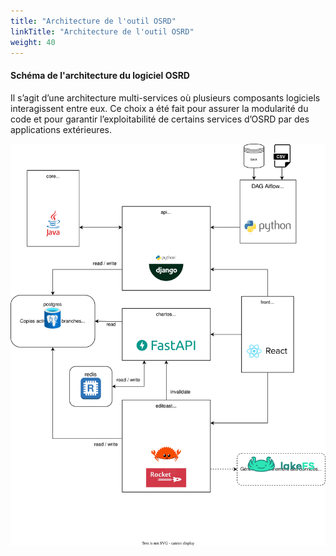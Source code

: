 ```yaml
---
title: "Architecture de l'outil OSRD"
linkTitle: "Architecture de l'outil OSRD"
weight: 40
---
```


#### Schéma de l'architecture du logiciel OSRD

Il s’agit d’une architecture multi-services où plusieurs composants logiciels interagissent entre eux. Ce choix a été fait pour assurer la modularité du code et pour garantir l’exploitabilité de certains services d’OSRD par des applications extérieures.

![Architecture](architecture.svg)
